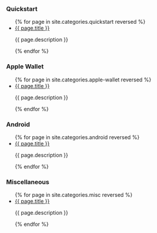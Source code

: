 

### Quickstart

<ul class="index-list">
  {% for page in site.categories.quickstart reversed %}
    <li>
      <a href="{{page.url}}">{{ page.title }}</a>
      <p>{{ page.description }}</p>
    </li>
  {% endfor %}
</ul>

### Apple Wallet

<ul class="index-list">
  {% for page in site.categories.apple-wallet reversed %}
    <li>
      <a href="{{page.url}}">{{ page.title }}</a>
      <p>{{ page.description }}</p>
    </li>
  {% endfor %}
</ul>

### Android

<ul class="index-list">
  {% for page in site.categories.android reversed %}
    <li>
      <a href="{{page.url}}">{{ page.title }}</a>
      <p>{{ page.description }}</p>
    </li>
  {% endfor %}
</ul>

### Miscellaneous

<ul class="index-list">
  {% for page in site.categories.misc reversed %}
    <li>
      <a href="{{page.url}}">{{ page.title }}</a>
      <p>{{ page.description }}</p>
    </li>
  {% endfor %}
</ul>
